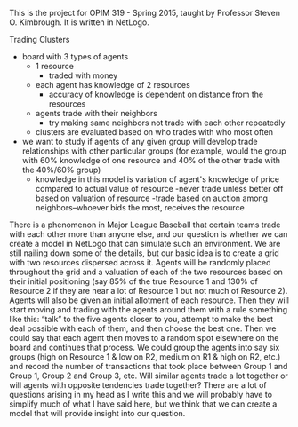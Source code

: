 This is the project for OPIM 319 - Spring 2015, taught by Professor Steven O. Kimbrough. It is written in NetLogo.

Trading Clusters

- board with 3 types of agents
	- 1 resource
		- traded with money
	- each agent has knowledge of 2 resources
		- accuracy of knowledge is dependent on distance from the resources
	- agents trade with their neighbors
		- try making same neighbors not trade with each other repeatedly
	- clusters are evaluated based on who trades with who most often
- we want to study if agents of any given group will develop trade relationships with other particular groups (for example, would the group with 60% knowledge of one resource and 40% of the other trade with the 40%/60% group)
	- knowledge in this model is variation of agent's knowledge of price compared to actual value of resource
        -never trade unless better off based on valuation of resource
        -trade based on auction among neighbors–whoever bids the most, receives the resource
        

There is a phenomenon in Major League Baseball that certain teams trade with each other more than anyone else, and our question is whether we can create a model in NetLogo that can simulate such an environment. We are still nailing down some of the details, but our basic idea is to create a grid with two resources dispersed across it. Agents will be randomly placed throughout the grid and a valuation of each of the two resources based on their initial positioning (say 85% of the true Resource 1 and 130% of Resource 2 if they are near a lot of Resource 1 but not much of Resource 2). Agents will also be given an initial allotment of each resource. Then they will start moving and trading with the agents around them with a rule something like this: “talk” to the five agents closer to you, attempt to make the best deal possible with each of them, and then choose the best one. Then we could say that each agent then moves to a random spot elsewhere on the board and continues that process. We could group the agents into say six groups (high on Resource 1 & low on R2, medium on R1 & high on R2, etc.) and record the number of transactions that took place between Group 1 and Group 1, Group 2 and Group 3, etc. Will similar agents trade a lot together or will agents with opposite tendencies trade together? There are a lot of questions arising in my head as I write this and we will probably have to simplify much of what I have said here, but we think that we can create a model that will provide insight into our question.